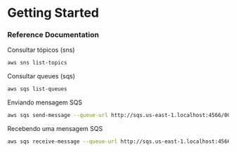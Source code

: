 # Getting Started

### Reference Documentation

Consultar tópicos (sns)
```bash
aws sns list-topics 
```

Consultar queues (sqs)
```bash
aws sqs list-queues
```

Enviando mensagem SQS
```bash
aws sqs send-message --queue-url http://sqs.us-east-1.localhost:4566/000000000000/ecs-singleshotbilling-buy-intent-dev --message-body "Teste message."  
```

Recebendo uma mensagem SQS
```bash
aws sqs receive-message --queue-url http://sqs.us-east-1.localhost:4566/000000000000/ecs-singleshotbilling-buy-intent-dev 
```